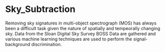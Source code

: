 # Sky_Subtraction
Removing sky signatures in multi-object spectrograph (MOS) has always been a difficult task given the nature of spatially and tempeorally changing sky. Data from the Sloan Digital Sky Survey BOSS Data are gathered and various machine learning techniques are used to perform the signal-background discrimination.
